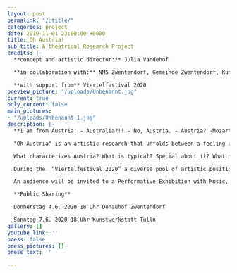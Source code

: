 ```yaml
---
layout: post
permalink: "/:title/"
categories: project
date: 2019-11-01 23:00:00 +0000
title: Oh Austria!
sub_title: A theatrical Research Project
credits: |-
  **concept and artistic director:** Julia Vandehof

  **in collaboration with:** NMS Zwentendorf, Gemeinde Zwentendorf, Kunstwerkstatt Tulln, artists from Tulln

  **with support from** Viertelfestival 2020
preview_picture: "/uploads/Unbenannt.jpg"
current: true
only_current: false
main_pictures:
- "/uploads/Unbenannt-1.jpg"
description: |-
  **I am from Austria. - Australia?!! - No, Austria. - Austria? -Mozart...Hitler... .... Sound of Music?? - Ohhhh...AUSTRIA!**

  "Oh Austria" is an artistic research that unfolds between a feeling of homesickness, homeland love and the critical discussion about the "identity" of Austria and the term "home”

  What characterizes Austria? What is typical? Special about it? What makes it my home? What makes it feel my home? And what does this popular term “Home” actually really mean?

  During the _“Viertelfestival 2020” a_diverse pool of artistic positions will be developed in several research workshops.

  An audience will be invited to a Performative Exhibition with Music, Theatre, Performances, and Installation to encounter the individual artistic approaches.

  **Public Sharing**

  Donnerstag 4.6. 2020 18 Uhr Donauhof Zwentendorf

  Sonntag 7.6. 2020 18 Uhr Kunstwerkstatt Tulln
gallery: []
youtube_link: ''
press: false
press_pictures: []
press_text: ''

---
```

